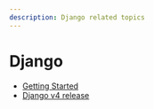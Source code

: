```yaml
---
description: Django related topics
---
```


# Django

* [Getting Started](getting-started.md)
* [Django v4 release](release-v4.md)
